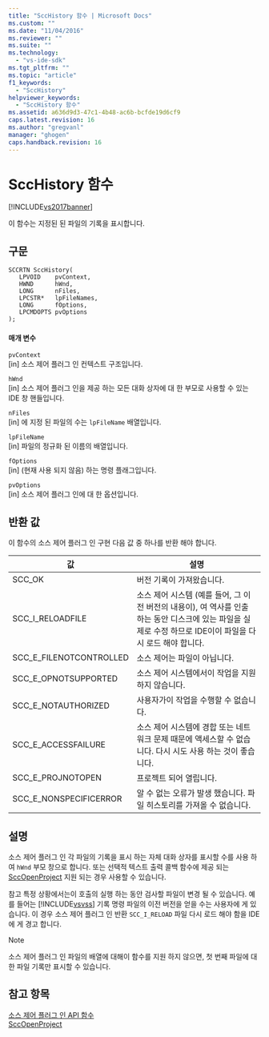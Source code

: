```yaml
---
title: "SccHistory 함수 | Microsoft Docs"
ms.custom: ""
ms.date: "11/04/2016"
ms.reviewer: ""
ms.suite: ""
ms.technology: 
  - "vs-ide-sdk"
ms.tgt_pltfrm: ""
ms.topic: "article"
f1_keywords: 
  - "SccHistory"
helpviewer_keywords: 
  - "SccHistory 함수"
ms.assetid: a636d9d3-47c1-4b48-ac6b-bcfde19d6cf9
caps.latest.revision: 16
ms.author: "gregvanl"
manager: "ghogen"
caps.handback.revision: 16
---
```

# SccHistory 함수
[!INCLUDE[vs2017banner](../code-quality/includes/vs2017banner.md)]

이 함수는 지정된 된 파일의 기록을 표시합니다.  
  
## 구문  
  
```cpp#  
SCCRTN SccHistory(  
   LPVOID    pvContext,  
   HWND      hWnd,  
   LONG      nFiles,  
   LPCSTR*   lpFileNames,  
   LONG      fOptions,  
   LPCMDOPTS pvOptions  
);  
```  
  
#### 매개 변수  
 `pvContext`  
 \[in\] 소스 제어 플러그 인 컨텍스트 구조입니다.  
  
 `hWnd`  
 \[in\] 소스 제어 플러그 인을 제공 하는 모든 대화 상자에 대 한 부모로 사용할 수 있는 IDE 창 핸들입니다.  
  
 `nFiles`  
 \[in\] 에 지정 된 파일의 수는 `lpFileName` 배열입니다.  
  
 `lpFileName`  
 \[in\] 파일의 정규화 된 이름의 배열입니다.  
  
 `fOptions`  
 \[in\] \(현재 사용 되지 않음\) 하는 명령 플래그입니다.  
  
 `pvOptions`  
 \[in\] 소스 제어 플러그 인에 대 한 옵션입니다.  
  
## 반환 값  
 이 함수의 소스 제어 플러그 인 구현 다음 값 중 하나를 반환 해야 합니다.  
  
|값|설명|  
|-------|--------|  
|SCC\_OK|버전 기록이 가져왔습니다.|  
|SCC\_I\_RELOADFILE|소스 제어 시스템 \(예를 들어, 그 이전 버전의 내용이\), 여 역사를 인출 하는 동안 디스크에 있는 파일을 실제로 수정 하므로 IDE이이 파일을 다시 로드 해야 합니다.|  
|SCC\_E\_FILENOTCONTROLLED|소스 제어는 파일이 아닙니다.|  
|SCC\_E\_OPNOTSUPPORTED|소스 제어 시스템에서이 작업을 지원 하지 않습니다.|  
|SCC\_E\_NOTAUTHORIZED|사용자가이 작업을 수행할 수 없습니다.|  
|SCC\_E\_ACCESSFAILURE|소스 제어 시스템에 경합 또는 네트워크 문제 때문에 액세스할 수 없습니다. 다시 시도 사용 하는 것이 좋습니다.|  
|SCC\_E\_PROJNOTOPEN|프로젝트 되어 열립니다.|  
|SCC\_E\_NONSPECIFICERROR|알 수 없는 오류가 발생 했습니다. 파일 히스토리를 가져올 수 없습니다.|  
  
## 설명  
 소스 제어 플러그 인 각 파일의 기록을 표시 하는 자체 대화 상자를 표시할 수를 사용 하 여 `hWnd` 부모 창으로 합니다. 또는 선택적 텍스트 출력 콜백 함수에 제공 되는 [SccOpenProject](../extensibility/sccopenproject-function.md) 지원 되는 경우 사용할 수 있습니다.  
  
 참고 특정 상황에서는이 호출의 실행 하는 동안 검사할 파일이 변경 될 수 있습니다. 예를 들어는 [!INCLUDE[vsvss](../extensibility/includes/vsvss_md.md)] 기록 명령 파일의 이전 버전을 얻을 수는 사용자에 게 있습니다. 이 경우 소스 제어 플러그 인 반환 `SCC_I_RELOAD` 파일 다시 로드 해야 함을 IDE에 게 경고 합니다.  
  
> [!NOTE]
>  소스 제어 플러그 인 파일의 배열에 대해이 함수를 지원 하지 않으면, 첫 번째 파일에 대 한 파일 기록만 표시할 수 있습니다.  
  
## 참고 항목  
 [소스 제어 플러그 인 API 함수](../extensibility/source-control-plug-in-api-functions.md)   
 [SccOpenProject](../extensibility/sccopenproject-function.md)